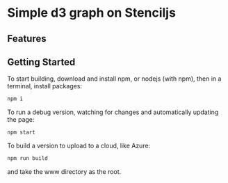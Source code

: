 # Simple d3 graph on Stenciljs

## Features

## Getting Started

To start building, download and install npm, or nodejs (with npm), then in a terminal, install packages:

```bash
npm i
```

To run a debug version, watching for changes and automatically updating the page:

```bash
npm start
```

To build a version to upload to a cloud, like Azure:

```bash
npm run build
```

and take the www directory as the root.
